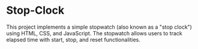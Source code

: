 # Stop-Clock
This project implements a simple stopwatch (also known as a "stop clock") using HTML, CSS, and JavaScript. The stopwatch allows users to track elapsed time with start, stop, and reset functionalities. 
